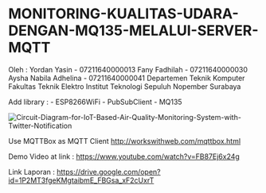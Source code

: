 # MONITORING-KUALITAS-UDARA-DENGAN-MQ135-MELALUI-SERVER-MQTT

Oleh :
Yordan Yasin - 07211640000013
Fany Fadhilah - 07211640000030
Aysha Nabila Adhelina - 07211640000041
Departemen Teknik Komputer
Fakultas Teknik Elektro
Institut Teknologi Sepuluh Nopember
Surabaya

Add library : - ESP8266WiFi
              - PubSubClient
              - MQ135
                            
![Circuit-Diagram-for-IoT-Based-Air-Quality-Monitoring-System-with-Twitter-Notification](https://user-images.githubusercontent.com/55866734/71241516-63f27500-233e-11ea-9f7e-6677968b347f.png)
              
              
              
              
              
Use MQTTBox as MQTT Client
http://workswithweb.com/mqttbox.html

Demo Video at link :
https://www.youtube.com/watch?v=FB87Ej6x24g

Link Laporan : 
https://drive.google.com/open?id=1P2MT3fgeKMgtaibmE_FBGsa_xF2cUxrT
